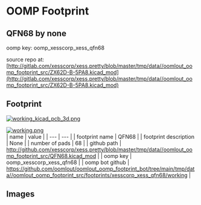 # OOMP Footprint  
## QFN68  by none  
  
oomp key: oomp_xesscorp_xess_qfn68  
  
source repo at: [http://gitlab.com/xesscorp/xess.pretty/blob/master/tmp/data//oomlout_oomp_footprint_src/ZX62D-B-5PA8.kicad_mod](http://gitlab.com/xesscorp/xess.pretty/blob/master/tmp/data//oomlout_oomp_footprint_src/ZX62D-B-5PA8.kicad_mod)  
## Footprint  
  
[![working_kicad_pcb_3d.png](working_kicad_pcb_3d_600.png)](working_kicad_pcb_3d.png)  
  
[![working.png](working_600.png)](working.png)  
| name | value | 
| --- | --- | 
| footprint name | QFN68 | 
| footprint description | None | 
| number of pads | 68 | 
| github path | http://github.com/xesscorp/xess.pretty/blob/master/tmp/data//oomlout_oomp_footprint_src/QFN68.kicad_mod | 
| oomp key | oomp_xesscorp_xess_qfn68 | 
| oomp bot github | https://github.com/oomlout/oomlout_oomp_footprint_bot/tree/main/tmp/data//oomlout_oomp_footprint_src/footprints/xesscorp_xess_qfn68/working | 
## Images  
